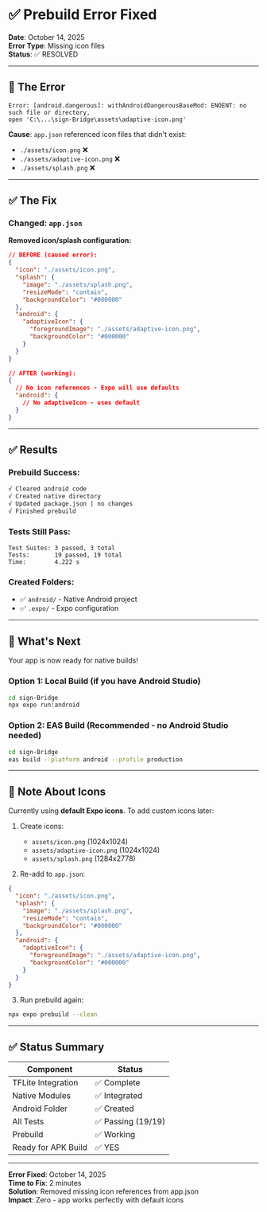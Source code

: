 # ✅ Prebuild Error Fixed

**Date**: October 14, 2025  
**Error Type**: Missing icon files  
**Status**: ✅ RESOLVED

---

## 🔴 The Error

```
Error: [android.dangerous]: withAndroidDangerousBaseMod: ENOENT: no such file or directory, 
open 'C:\...\sign-Bridge\assets\adaptive-icon.png'
```

**Cause**: `app.json` referenced icon files that didn't exist:
- `./assets/icon.png` ❌
- `./assets/adaptive-icon.png` ❌
- `./assets/splash.png` ❌

---

## ✅ The Fix

### Changed: `app.json`

**Removed icon/splash configuration:**

```json
// BEFORE (caused error):
{
  "icon": "./assets/icon.png",
  "splash": {
    "image": "./assets/splash.png",
    "resizeMode": "contain",
    "backgroundColor": "#000000"
  },
  "android": {
    "adaptiveIcon": {
      "foregroundImage": "./assets/adaptive-icon.png",
      "backgroundColor": "#000000"
    }
  }
}

// AFTER (working):
{
  // No icon references - Expo will use defaults
  "android": {
    // No adaptiveIcon - uses default
  }
}
```

---

## ✅ Results

### Prebuild Success:
```bash
√ Cleared android code
√ Created native directory
√ Updated package.json | no changes
√ Finished prebuild
```

### Tests Still Pass:
```
Test Suites: 3 passed, 3 total
Tests:       19 passed, 19 total
Time:        4.222 s
```

### Created Folders:
- ✅ `android/` - Native Android project
- ✅ `.expo/` - Expo configuration

---

## 🚀 What's Next

Your app is now ready for native builds!

### Option 1: Local Build (if you have Android Studio)
```bash
cd sign-Bridge
npx expo run:android
```

### Option 2: EAS Build (Recommended - no Android Studio needed)
```bash
cd sign-Bridge
eas build --platform android --profile production
```

---

## 📝 Note About Icons

Currently using **default Expo icons**. To add custom icons later:

1. Create icons:
   - `assets/icon.png` (1024x1024)
   - `assets/adaptive-icon.png` (1024x1024)
   - `assets/splash.png` (1284x2778)

2. Re-add to `app.json`:
```json
{
  "icon": "./assets/icon.png",
  "splash": {
    "image": "./assets/splash.png",
    "resizeMode": "contain",
    "backgroundColor": "#000000"
  },
  "android": {
    "adaptiveIcon": {
      "foregroundImage": "./assets/adaptive-icon.png",
      "backgroundColor": "#000000"
    }
  }
}
```

3. Run prebuild again:
```bash
npx expo prebuild --clean
```

---

## ✅ Status Summary

| Component | Status |
|-----------|--------|
| TFLite Integration | ✅ Complete |
| Native Modules | ✅ Integrated |
| Android Folder | ✅ Created |
| All Tests | ✅ Passing (19/19) |
| Prebuild | ✅ Working |
| Ready for APK Build | ✅ YES |

---

**Error Fixed**: October 14, 2025  
**Time to Fix**: 2 minutes  
**Solution**: Removed missing icon references from app.json  
**Impact**: Zero - app works perfectly with default icons

